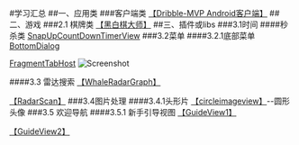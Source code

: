 #学习汇总
##一、应用类
###客户端类
[【Dribble-MVP Android客户端】](https://github.com/gatsbydhn/Peanut)
##二、游戏
###2.1 棋牌类
[【黑白棋大师】](https://github.com/laserwave/Reversi.git)
##三、插件或libs
###3.1时间
####秒杀类
[SnapUpCountDownTimerView](https://github.com/aesion/SnapUpCountDownTimerView)
###3.2菜单
####3.2.1底部菜单
[BottomDialog](https://github.com/Curzibn/BottomDialog)

[FragmentTabHost](https://github.com/hlgao/FragmentTabHost)
![Screenshot](https://raw.githubusercontent.com/gaolonglong/FragmentTabHost/master/images/6666.gif)

####3.3 雷达搜索
[【WhaleRadarGraph】](https://github.com/SmallBlueWhale/WhaleRadarGraph)

[【RadarScan】](https://github.com/ImmortalZ/RadarScan)
###3.4图片处理
####3.4.1头形片
[【circleimageview】](https://github.com/hdodenhof/CircleImageView)--圆形头像
###3.5 欢迎导航
####3.5.1 新手引导视图
[【GuideView1】](https://github.com/laxian/GuideView)

[【GuideView2】](https://github.com/binIoter/GuideView)

